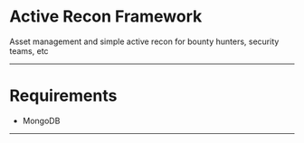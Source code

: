 # Active Recon Framework

Asset management and simple active recon for bounty hunters, security teams, etc

---

# Requirements

* MongoDB

---